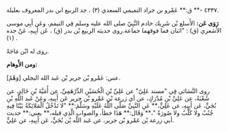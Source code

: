 ٤٣٣٧ -** ق:** عَمْرو بن جراد التميمي السعدي (٣) ، جد الربيع ابن بدر المعروف بعليلة.

**رَوَى عَن:** الأَسلع بْن شَرِيك خادم النَّبِيّ صلى الله عليه وسلم فِي التيمم، وعَن أَبِي موسى الأشعري (ق) : "اثنان فما فوقهما جماعة.روى حديثه الربيع بْن بدر (ق) ، عَن أَبِيهِ، عَنْ جده (١) .

روى له ابْن مَاجَهْ.

**ومن الأَوهام:**

[وَهْمٌ] عس: عَمْرو بْن جرير بْن عَبد الله البجلي.

روى النَّسَائي فِي "مسند عَلِيّ" عن عَلِيِّ بْنِ الْحُسَيْنِ الدِّرْهَمِيِّ، عن أُمَيَّةَ بْنِ خَالِدٍ، عن شُعْبَةُ، عن عَلِيِّ بْنِ مُدْرَكٍ، عن أي زرعة بْن عَمْرو بْن جرير عَن أَبِيهِ، وعَنْ عَبد اللَّهِ بْنِ نُجَيٍّ، عَن أَبِيهِ، عن عَلِيٍّ،** عَنِ النَّبِيِّ صَلَّى اللَّهُ عَلَيْهِ وسَلَّمَ:** "لا تَدْخُلُ الْمَلائِكَةُ بَيْتًا فِيهِ جُنُبٌ ولا كَلْبٌ ولا صُورَةٌ "،** وَقَال:** هَذَا خطأ، والصواب الَّذِي قبله،** يعني:** حديث أبي زرعة بْن عَمْرو بْن جرير، عن عَبد اللَّه بْن نُجَيٍّ، عَن أَبِيهِ، عن عَلِيٍّ.
